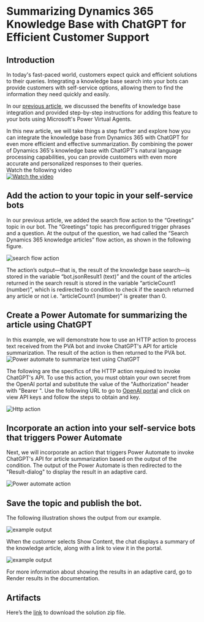 # Summarizing Dynamics 365 Knowledge Base with ChatGPT for Efficient Customer Support

## Introduction
In today's fast-paced world, customers expect quick and efficient solutions to their queries. Integrating a knowledge base search into your bots can provide customers with self-service options, allowing them to find the information they need quickly and easily. 

In our [previous article](https://cloudblogs.microsoft.com/dynamics365/it/2022/09/07/empower-self-service-by-adding-knowledge-base-search-to-your-bots), we discussed the benefits of knowledge base integration and provided step-by-step instructions for adding this feature to your bots using Microsoft's Power Virtual Agents. 

In this new article, we will take things a step further and explore how you can integrate the knowledge base from Dynamics 365 with ChatGPT for even more efficient and effective summarization. By combining the power of Dynamics 365's knowledge base with ChatGPT's natural language processing capabilities, you can provide customers with even more accurate and personalized responses to their queries.  
Watch the following video  
[![Watch the video](./images/image-7.png)](./videos/Sumarrizaing%20Recording.mp4)


## Add the action to your topic in your self-service bots
In our previous article, we added the search flow action to the “Greetings” topic in our bot. The “Greetings” topic has preconfigured trigger phrases and a question. At the output of the question, we had called the “Search Dynamics 365 knowledge articles” flow action, as shown in the following figure.

![search flow action](./images/image-1.png)

The action’s output—that is, the result of the knowledge base search—is stored in the variable “bot.jsonResult1 (text)” and the count of the articles returned in the search result is stored in the variable “articleCount1 (number)”, which is redirected to condition to check if the search returned any article or not i.e. “articleCount1 (number)” is greater than 0.

## Create a Power Automate for summarizing the article using ChatGPT
In this example, we will demonstrate how to use an HTTP action to process text received from the PVA bot and invoke ChatGPT's API for article summarization. The result of the action is then returned to the PVA bot. 
![Power automate to summarize text using ChatGPT](./images/image-2.png)

The following are the specifics of the HTTP action required to invoke ChatGPT's API. To use this action, you must obtain your own secret from the OpenAI portal and substitute the value of the "Authorization" header with "Bearer <replace with actual token>". Use the following URL to go to [OpenAI portal](https://platform.openai.com/docs/api-reference) and click on view API keys and follow the steps to obtain and key.

![Http action](./images/image-3.png)

## Incorporate an action into your self-service bots that triggers Power Automate
Next, we will incorporate an action that triggers Power Automate to invoke ChatGPT's API for article summarization based on the output of the condition. The output of the Power Automate is then redirected to the "Result-dialog" to display the result in an adaptive card.

![Power automate action](./images/image-4.png)

## Save the topic and publish the bot.
The following illustration shows the output from our example.

![example output](./images/image-5.png)

When the customer selects Show Content, the chat displays a summary of the knowledge article, along with a link to view it in the portal.

![example output](./images/image-6.png)

For more information about showing the results in an adaptive card, go to Render results in the documentation.

## Artifacts
Here’s the [link](./sampleartifacts/SummarizeKBArticleusingGPT_1_0_0_1.zip) to download the solution zip file.
